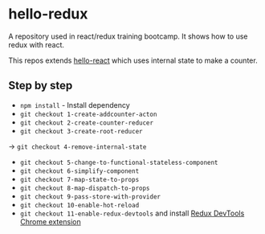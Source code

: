 # hello-redux
A repository used in react/redux training bootcamp. It shows how to use redux with react.

This repos extends [hello-react](https://github.com/codesheepio/hello-react) which uses internal state to make a counter.

## Step by step
* `npm install` - Install dependency
* `git checkout 1-create-addcounter-acton`
* `git checkout 2-create-counter-reducer`
* `git checkout 3-create-root-reducer`

&rarr; `git checkout 4-remove-internal-state`

* `git checkout 5-change-to-functional-stateless-component`
* `git checkout 6-simplify-component`
* `git checkout 7-map-state-to-props`
* `git checkout 8-map-dispatch-to-props`
* `git checkout 9-pass-store-with-provider`
* `git checkout 10-enable-hot-reload`
* `git checkout 11-enable-redux-devtools` and install [Redux DevTools Chrome extension](https://chrome.google.com/webstore/detail/redux-devtools/lmhkpmbekcpmknklioeibfkpmmfibljd)
